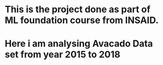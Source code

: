 # This is the project done as part of ML foundation course from INSAID. 
# Here i am analysing Avacado Data set from year 2015 to 2018
